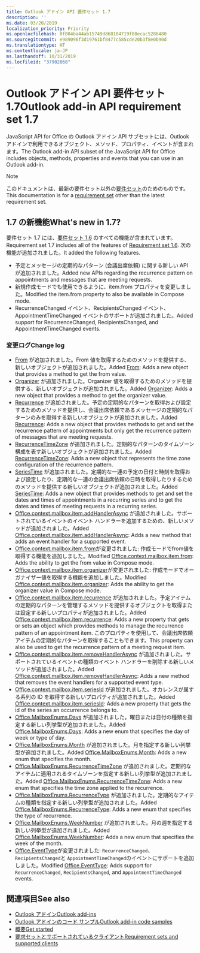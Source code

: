 ```yaml
---
title: Outlook アドイン API 要件セット 1.7
description: ''
ms.date: 03/20/2019
localization_priority: Priority
ms.openlocfilehash: 0f804ba44ab15749d868104719f88ecac5286480
ms.sourcegitcommit: e989096f3d19761bf8477c585cde20b3f8e0b90d
ms.translationtype: HT
ms.contentlocale: ja-JP
ms.lasthandoff: 10/31/2019
ms.locfileid: "37902068"
---
```

# <a name="outlook-add-in-api-requirement-set-17"></a><span data-ttu-id="e6553-102">Outlook アドイン API 要件セット 1.7</span><span class="sxs-lookup"><span data-stu-id="e6553-102">Outlook add-in API requirement set 1.7</span></span>

<span data-ttu-id="e6553-103">JavaScript API for Office の Outlook アドイン API サブセットには、Outlook アドインで利用できるオブジェクト、メソッド、プロパティ、イベントが含まれます。</span><span class="sxs-lookup"><span data-stu-id="e6553-103">The Outlook add-in API subset of the JavaScript API for Office includes objects, methods, properties and events that you can use in an Outlook add-in.</span></span>

> [!NOTE]
> <span data-ttu-id="e6553-104">このドキュメントは、最新の要件セット以外の[要件セット](/office/dev/add-ins/reference/requirement-sets/outlook-api-requirement-sets)のためのものです。</span><span class="sxs-lookup"><span data-stu-id="e6553-104">This documentation is for a [requirement set](/office/dev/add-ins/reference/requirement-sets/outlook-api-requirement-sets) other than the latest requirement set.</span></span>

## <a name="whats-new-in-17"></a><span data-ttu-id="e6553-105">1.7 の新機能</span><span class="sxs-lookup"><span data-stu-id="e6553-105">What's new in 1.7?</span></span>

<span data-ttu-id="e6553-106">要件セット 1.7 には、[要件セット 1.6](../requirement-set-1.6/outlook-requirement-set-1.6.md) のすべての機能が含まれています。</span><span class="sxs-lookup"><span data-stu-id="e6553-106">Requirement set 1.7 includes all of the features of [Requirement set 1.6](../requirement-set-1.6/outlook-requirement-set-1.6.md).</span></span> <span data-ttu-id="e6553-107">次の機能が追加されました。</span><span class="sxs-lookup"><span data-stu-id="e6553-107">It added the following features.</span></span>

- <span data-ttu-id="e6553-108">予定とメッセージの定期的なパターン (会議出席依頼) に関する新しい API が追加されました。</span><span class="sxs-lookup"><span data-stu-id="e6553-108">Added new APIs regarding the recurrence pattern on appointments and messages that are meeting requests.</span></span>
- <span data-ttu-id="e6553-109">新規作成モードでも使用できるように、item.from プロパティを変更しました。</span><span class="sxs-lookup"><span data-stu-id="e6553-109">Modified the item.from property to also be available in Compose mode.</span></span>
- <span data-ttu-id="e6553-110">RecurrenceChanged イベント、RecipientsChanged イベント、AppointmentTimeChanged イベントのサポートが追加されました。</span><span class="sxs-lookup"><span data-stu-id="e6553-110">Added support for RecurrenceChanged, RecipientsChanged, and AppointmentTimeChanged events.</span></span>

### <a name="change-log"></a><span data-ttu-id="e6553-111">変更ログ</span><span class="sxs-lookup"><span data-stu-id="e6553-111">Change log</span></span>

- <span data-ttu-id="e6553-112">[From](/javascript/api/outlook/office.from?view=outlook-js-1.7) が追加されました。From 値を取得するためのメソッドを提供する、新しいオブジェクトが追加されました。</span><span class="sxs-lookup"><span data-stu-id="e6553-112">Added [From](/javascript/api/outlook/office.from?view=outlook-js-1.7): Adds a new object that provides a method to get the from value.</span></span>
- <span data-ttu-id="e6553-113">[Organizer](/javascript/api/outlook/office.organizer?view=outlook-js-1.7) が追加されました。Organizer 値を取得するためのメソッドを提供する、新しいオブジェクトが追加されました。</span><span class="sxs-lookup"><span data-stu-id="e6553-113">Added [Organizer](/javascript/api/outlook/office.organizer?view=outlook-js-1.7): Adds a new object that provides a method to get the organizer value.</span></span>
- <span data-ttu-id="e6553-114">[Recurrence](/javascript/api/outlook/office.recurrence?view=outlook-js-1.7) が追加されました。予定の定期的なパターンを取得および設定するためのメソッドを提供し、会議出席依頼であるメッセージの定期的なパターンのみを取得する新しいオブジェクトが追加されました。</span><span class="sxs-lookup"><span data-stu-id="e6553-114">Added [Recurrence](/javascript/api/outlook/office.recurrence?view=outlook-js-1.7): Adds a new object that provides methods to get and set the recurrence pattern of appointments but only get the recurrence pattern of messages that are meeting requests.</span></span>
- <span data-ttu-id="e6553-115">[RecurrenceTimeZone](/javascript/api/outlook/office.recurrencetimezone?view=outlook-js-1.7) が追加されました。定期的なパターンのタイムゾーン構成を表す新しいオブジェクトが追加されました。</span><span class="sxs-lookup"><span data-stu-id="e6553-115">Added [RecurrenceTimeZone](/javascript/api/outlook/office.recurrencetimezone?view=outlook-js-1.7): Adds a new object that represents the time zone configuration of the recurrence pattern.</span></span>
- <span data-ttu-id="e6553-116">[SeriesTime](/javascript/api/outlook/office.seriestime?view=outlook-js-1.7) が追加されました。定期的な一連の予定の日付と時刻を取得および設定したり、定期的な一連の会議出席依頼の日時を取得したりするためのメソッドを提供する新しいオブジェクトが追加されました。</span><span class="sxs-lookup"><span data-stu-id="e6553-116">Added [SeriesTime](/javascript/api/outlook/office.seriestime?view=outlook-js-1.7): Adds a new object that provides methods to get and set the dates and times of appointments in a recurring series and to get the dates and times of meeting requests in a recurring series.</span></span>
- <span data-ttu-id="e6553-117">[Office.context.mailbox.item.addHandlerAsync](office.context.mailbox.item.md#addhandlerasynceventtype-handler-options-callback) が追加されました。サポートされているイベントのイベント ハンドラーを追加するための、新しいメソッドが追加されました。</span><span class="sxs-lookup"><span data-stu-id="e6553-117">Added [Office.context.mailbox.item.addHandlerAsync](office.context.mailbox.item.md#addhandlerasynceventtype-handler-options-callback): Adds a new method that adds an event handler for a supported event.</span></span>
- <span data-ttu-id="e6553-118">[Office.context.mailbox.item.from](office.context.mailbox.item.md#from-emailaddressdetailsfrom)が変更されました: 作成モードでfrom値を取得する機能を追加しました。</span><span class="sxs-lookup"><span data-stu-id="e6553-118">Modified [Office.context.mailbox.item.from](office.context.mailbox.item.md#from-emailaddressdetailsfrom): Adds the ability to get the from value in Compose mode.</span></span>
- <span data-ttu-id="e6553-119">[Office.context.mailbox.item.organizer](office.context.mailbox.item.md#organizer-emailaddressdetailsorganizer)が変更されました: 作成モードでオーガナイザー値を取得する機能を追加しました。</span><span class="sxs-lookup"><span data-stu-id="e6553-119">Modified [Office.context.mailbox.item.organizer](office.context.mailbox.item.md#organizer-emailaddressdetailsorganizer): Adds the ability to get the organizer value in Compose mode.</span></span>
- <span data-ttu-id="e6553-120">[Office.context.mailbox.item.recurrence](office.context.mailbox.item.md#nullable-recurrence-recurrence) が追加されました。予定アイテムの定期的なパターンを管理するメソッドを提供するオブジェクトを取得または設定する新しいプロパティが追加されました。</span><span class="sxs-lookup"><span data-stu-id="e6553-120">Added [Office.context.mailbox.item.recurrence](office.context.mailbox.item.md#nullable-recurrence-recurrence): Adds a new property that gets or sets an object which provides methods to manage the recurrence pattern of an appointment item.</span></span> <span data-ttu-id="e6553-121">このプロパティを使用して、会議出席依頼アイテムの定期的なパターンを取得することもできます。</span><span class="sxs-lookup"><span data-stu-id="e6553-121">This property can also be used to get the recurrence pattern of a meeting request item.</span></span>
- <span data-ttu-id="e6553-122">[Office.context.mailbox.item.removeHandlerAsync](office.context.mailbox.item.md#removehandlerasynceventtype-options-callback) が追加されました。サポートされているイベントの種類のイベント ハンドラーを削除する新しいメソッドが追加されました。</span><span class="sxs-lookup"><span data-stu-id="e6553-122">Added [Office.context.mailbox.item.removeHandlerAsync](office.context.mailbox.item.md#removehandlerasynceventtype-options-callback): Adds a new method that removes the event handlers for a supported event type.</span></span>
- <span data-ttu-id="e6553-123">[Office.context.mailbox.item.seriesId](office.context.mailbox.item.md#nullable-seriesid-string) が追加されました。オカレンスが属する系列の ID を取得する新しいプロパティが追加されました。</span><span class="sxs-lookup"><span data-stu-id="e6553-123">Added [Office.context.mailbox.item.seriesId](office.context.mailbox.item.md#nullable-seriesid-string): Adds a new property that gets the id of the series an occurrence belongs to.</span></span>
- <span data-ttu-id="e6553-124">[Office.MailboxEnums.Days](/javascript/api/outlook/office.mailboxenums.days?view=outlook-js-1.7) が追加されました。曜日または日付の種類を指定する新しい列挙型が追加されました。</span><span class="sxs-lookup"><span data-stu-id="e6553-124">Added [Office.MailboxEnums.Days](/javascript/api/outlook/office.mailboxenums.days?view=outlook-js-1.7): Adds a new enum that specifies the day of week or type of day.</span></span>
- <span data-ttu-id="e6553-125">[Office.MailboxEnums.Month](/javascript/api/outlook/office.mailboxenums.month?view=outlook-js-1.7) が追加されました。月を指定する新しい列挙型が追加されました。</span><span class="sxs-lookup"><span data-stu-id="e6553-125">Added [Office.MailboxEnums.Month](/javascript/api/outlook/office.mailboxenums.month?view=outlook-js-1.7): Adds a new enum that specifies the month.</span></span>
- <span data-ttu-id="e6553-126">[Office.MailboxEnums.RecurrenceTimeZone](/javascript/api/outlook/office.mailboxenums.recurrencetimezone?view=outlook-js-1.7) が追加されました。定期的なアイテムに適用されるタイムゾーンを指定する新しい列挙型が追加されました。</span><span class="sxs-lookup"><span data-stu-id="e6553-126">Added [Office.MailboxEnums.RecurrenceTimeZone](/javascript/api/outlook/office.mailboxenums.recurrencetimezone?view=outlook-js-1.7): Adds a new enum that specifies the time zone applied to the recurrence.</span></span>
- <span data-ttu-id="e6553-127">[Office.MailboxEnums.RecurrenceType](/javascript/api/outlook/office.mailboxenums.recurrencetype?view=outlook-js-1.7) が追加されました。定期的なアイテムの種類を指定する新しい列挙型が追加されました。</span><span class="sxs-lookup"><span data-stu-id="e6553-127">Added [Office.MailboxEnums.RecurrenceType](/javascript/api/outlook/office.mailboxenums.recurrencetype?view=outlook-js-1.7): Adds a new enum that specifies the type of recurrence.</span></span>
- <span data-ttu-id="e6553-128">[Office.MailboxEnums.WeekNumber](/javascript/api/outlook/office.mailboxenums.weeknumber?view=outlook-js-1.7) が追加されました。月の週を指定する新しい列挙型が追加されました。</span><span class="sxs-lookup"><span data-stu-id="e6553-128">Added [Office.MailboxEnums.WeekNumber](/javascript/api/outlook/office.mailboxenums.weeknumber?view=outlook-js-1.7): Adds a new enum that specifies the week of the month.</span></span>
- <span data-ttu-id="e6553-129">[Office.EventType](/javascript/api/office/office.eventtype)が変更されました: `RecurrenceChanged`、 `RecipientsChanged`と `AppointmentTimeChanged`のイベントにサポートを追加しました。</span><span class="sxs-lookup"><span data-stu-id="e6553-129">Modified [Office.EventType](/javascript/api/office/office.eventtype): Adds support for `RecurrenceChanged`, `RecipientsChanged`, and `AppointmentTimeChanged` events.</span></span>

## <a name="see-also"></a><span data-ttu-id="e6553-130">関連項目</span><span class="sxs-lookup"><span data-stu-id="e6553-130">See also</span></span>

- [<span data-ttu-id="e6553-131">Outlook アドイン</span><span class="sxs-lookup"><span data-stu-id="e6553-131">Outlook add-ins</span></span>](/outlook/add-ins/)
- [<span data-ttu-id="e6553-132">Outlook アドインのコード サンプル</span><span class="sxs-lookup"><span data-stu-id="e6553-132">Outlook add-in code samples</span></span>](https://developer.microsoft.com/outlook/gallery/?filterBy=Outlook,Samples,Add-ins)
- [<span data-ttu-id="e6553-133">概要</span><span class="sxs-lookup"><span data-stu-id="e6553-133">Get started</span></span>](/outlook/add-ins/quick-start)
- [<span data-ttu-id="e6553-134">要求セットとサポートされているクライアント</span><span class="sxs-lookup"><span data-stu-id="e6553-134">Requirement sets and supported clients</span></span>](../../requirement-sets/outlook-api-requirement-sets.md)
